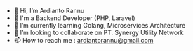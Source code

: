 - 👋 Hi, I’m Ardianto Rannu
- 👀 I'm a Backend Developer (PHP, Laravel)
- 🌱 I’m currently learning Golang, Microservices Architecture
- 💞️ I’m looking to collaborate on PT. Synergy Utility Network
- 📫 How to reach me : ardiantorannu@gmail.com

<!---
ardirannu/ardirannu is a ✨ special ✨ repository because its `README.md` (this file) appears on your GitHub profile.
You can click the Preview link to take a look at your changes.
--->
